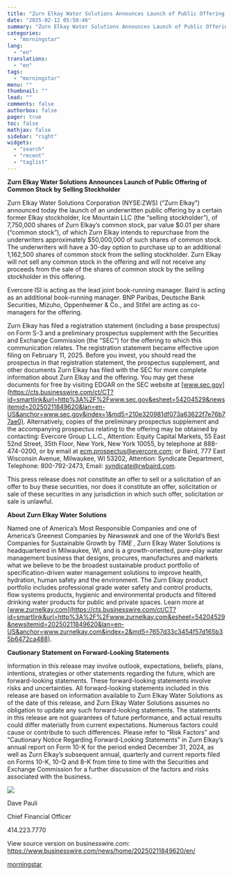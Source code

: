 ```yaml
---
title: "Zurn Elkay Water Solutions Announces Launch of Public Offering of Common Stock by Selling Stockholder"
date: "2025-02-12 05:50:46"
summary: "Zurn Elkay Water Solutions Announces Launch of Public Offering of Common Stock by Selling Stockholder Zurn Elkay Water Solutions Corporation (NYSE:ZWS) (“Zurn Elkay”) announced today the launch of an underwritten public offering by a certain former Elkay stockholder, Ice Mountain LLC (the “selling stockholder”), of 7,750,000 shares of Zurn Elkay’s..."
categories:
  - "morningstar"
lang:
  - "en"
translations:
  - "en"
tags:
  - "morningstar"
menu: ""
thumbnail: ""
lead: ""
comments: false
authorbox: false
pager: true
toc: false
mathjax: false
sidebar: "right"
widgets:
  - "search"
  - "recent"
  - "taglist"
---
```


**Zurn Elkay Water Solutions Announces Launch of Public Offering of Common Stock by Selling Stockholder**

Zurn Elkay Water Solutions Corporation (NYSE:ZWS) (“Zurn Elkay”) announced today the launch of an underwritten public offering by a certain former Elkay stockholder, Ice Mountain LLC (the “selling stockholder”), of 7,750,000 shares of Zurn Elkay’s common stock, par value $0.01 per share (“common stock”), of which Zurn Elkay intends to repurchase from the underwriters approximately $50,000,000 of such shares of common stock. The underwriters will have a 30-day option to purchase up to an additional 1,162,500 shares of common stock from the selling stockholder. Zurn Elkay will not sell any common stock in the offering and will not receive any proceeds from the sale of the shares of common stock by the selling stockholder in this offering.

Evercore ISI is acting as the lead joint book-running manager. Baird is acting as an additional book-running manager. BNP Paribas, Deutsche Bank Securities, Mizuho, Oppenheimer & Co., and Stifel are acting as co-managers for the offering.

Zurn Elkay has filed a registration statement (including a base prospectus) on Form S-3 and a preliminary prospectus supplement with the Securities and Exchange Commission (the “SEC”) for the offering to which this communication relates. The registration statement became effective upon filing on February 11, 2025. Before you invest, you should read the prospectus in that registration statement, the prospectus supplement, and other documents Zurn Elkay has filed with the SEC for more complete information about Zurn Elkay and the offering. You may get these documents for free by visiting EDGAR on the SEC website at [www.sec.gov](https://cts.businesswire.com/ct/CT?id=smartlink&url=http%3A%2F%2Fwww.sec.gov&esheet=54204529&newsitemid=20250211849620&lan=en-US&anchor=www.sec.gov&index=1&md5=210e320981df073a63622f7e76b77ae0). Alternatively, copies of the preliminary prospectus supplement and the accompanying prospectus relating to the offering may be obtained by contacting: Evercore Group L.L.C., Attention: Equity Capital Markets, 55 East 52nd Street, 35th Floor, New York, New York 10055, by telephone at 888-474-0200, or by email at [ecm.prospectus@evercore.com](mailto:ecm.prospectus@evercore.com); or Baird, 777 East Wisconsin Avenue, Milwaukee, WI 53202, Attention: Syndicate Department, Telephone: 800-792-2473, Email: [syndicate@rwbaird.com](mailto:syndicate@rwbaird.com).

This press release does not constitute an offer to sell or a solicitation of an offer to buy these securities, nor does it constitute an offer, solicitation or sale of these securities in any jurisdiction in which such offer, solicitation or sale is unlawful.

**About Zurn Elkay Water Solutions**

Named one of America’s Most Responsible Companies and one of America’s Greenest Companies by *Newsweek* and one of the World’s Best Companies for Sustainable Growth by *TIME* , Zurn Elkay Water Solutions is headquartered in Milwaukee, WI, and is a growth-oriented, pure-play water management business that designs, procures, manufactures and markets what we believe to be the broadest sustainable product portfolio of specification-driven water management solutions to improve health, hydration, human safety and the environment. The Zurn Elkay product portfolio includes professional grade water safety and control products, flow systems products, hygienic and environmental products and filtered drinking water products for public and private spaces. Learn more at [www.zurnelkay.com](https://cts.businesswire.com/ct/CT?id=smartlink&url=http%3A%2F%2Fwww.zurnelkay.com&esheet=54204529&newsitemid=20250211849620&lan=en-US&anchor=www.zurnelkay.com&index=2&md5=7657d33c3454f57d165b35b6472ca488).

**Cautionary Statement on Forward-Looking Statements**

Information in this release may involve outlook, expectations, beliefs, plans, intentions, strategies or other statements regarding the future, which are forward-looking statements. These forward-looking statements involve risks and uncertainties. All forward-looking statements included in this release are based on information available to Zurn Elkay Water Solutions as of the date of this release, and Zurn Elkay Water Solutions assumes no obligation to update any such forward-looking statements. The statements in this release are not guarantees of future performance, and actual results could differ materially from current expectations. Numerous factors could cause or contribute to such differences. Please refer to “Risk Factors” and “Cautionary Notice Regarding Forward-Looking Statements” in Zurn Elkay’s annual report on Form 10-K for the period ended December 31, 2024, as well as Zurn Elkay’s subsequent annual, quarterly and current reports filed on Forms 10-K, 10-Q and 8-K from time to time with the Securities and Exchange Commission for a further discussion of the factors and risks associated with the business.

 ![](https://cts.businesswire.com/ct/CT?id=bwnews&sty=20250211849620r1&sid=mstr3&distro=nx&lang=en)

Dave Pauli
  
Chief Financial Officer
  
414.223.7770

View source version on businesswire.com: <https://www.businesswire.com/news/home/20250211849620/en/>

[morningstar](https://www.morningstar.com/news/business-wire/20250211849620/zurn-elkay-water-solutions-announces-launch-of-public-offering-of-common-stock-by-selling-stockholder)
